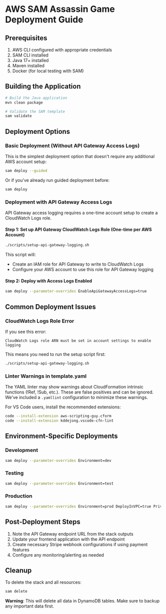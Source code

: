 # AWS SAM Assassin Game Deployment Guide

## Prerequisites

1. AWS CLI configured with appropriate credentials
2. SAM CLI installed
3. Java 17+ installed
4. Maven installed
5. Docker (for local testing with SAM)

## Building the Application

```bash
# Build the Java application
mvn clean package

# Validate the SAM template
sam validate
```

## Deployment Options

### Basic Deployment (Without API Gateway Access Logs)

This is the simplest deployment option that doesn't require any additional AWS account setup:

```bash
sam deploy --guided
```

Or if you've already run guided deployment before:

```bash
sam deploy
```

### Deployment with API Gateway Access Logs

API Gateway access logging requires a one-time account setup to create a CloudWatch Logs role.

#### Step 1: Set up API Gateway CloudWatch Logs Role (One-time per AWS Account)

```bash
./scripts/setup-api-gateway-logging.sh
```

This script will:
- Create an IAM role for API Gateway to write to CloudWatch Logs
- Configure your AWS account to use this role for API Gateway logging

#### Step 2: Deploy with Access Logs Enabled

```bash
sam deploy --parameter-overrides EnableApiGatewayAccessLogs=true
```

## Common Deployment Issues

### CloudWatch Logs Role Error

If you see this error:
```
CloudWatch Logs role ARN must be set in account settings to enable logging
```

This means you need to run the setup script first:
```bash
./scripts/setup-api-gateway-logging.sh
```

### Linter Warnings in template.yaml

The YAML linter may show warnings about CloudFormation intrinsic functions (!Ref, !Sub, etc.). These are false positives and can be ignored. We've included a `.yamllint` configuration to minimize these warnings.

For VS Code users, install the recommended extensions:
```bash
code --install-extension aws-scripting-guy.cform
code --install-extension kddejong.vscode-cfn-lint
```

## Environment-Specific Deployments

### Development
```bash
sam deploy --parameter-overrides Environment=dev
```

### Testing
```bash
sam deploy --parameter-overrides Environment=test
```

### Production
```bash
sam deploy --parameter-overrides Environment=prod DeployInVPC=true PrivateSubnet1=<subnet-id> PrivateSubnet2=<subnet-id> LambdaSecurityGroup=<sg-id>
```

## Post-Deployment Steps

1. Note the API Gateway endpoint URL from the stack outputs
2. Update your frontend application with the API endpoint
3. Create necessary Stripe webhook configurations if using payment features
4. Configure any monitoring/alerting as needed

## Cleanup

To delete the stack and all resources:
```bash
sam delete
```

**Warning**: This will delete all data in DynamoDB tables. Make sure to backup any important data first. 